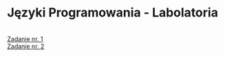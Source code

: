 <h1>Języki Programowania - Labolatoria</h1>
<br>
<a href = https://github.com/Kasiastyy/Labolatoria-Jezyki-Programowania/tree/main/lab1%20-%20animal%20sounds> Zadanie nr. 1 </a>
<br>
<a href = https://github.com/Kasiastyy/Labolatoria-Jezyki-Programowania/tree/main/lab2%20-%20optimization> Zadanie nr. 2 </a>
